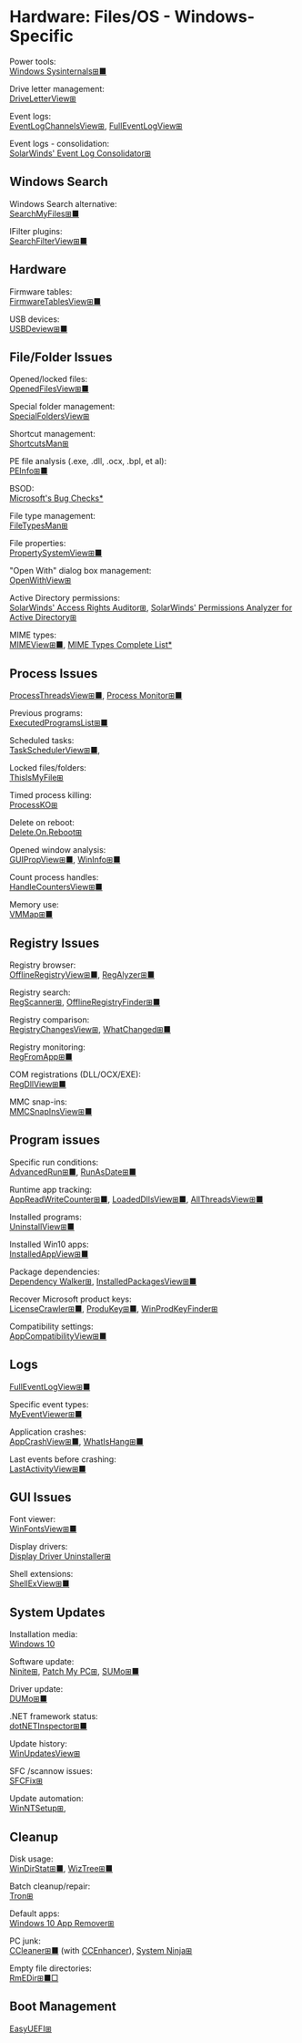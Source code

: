 # Hardware: Files/OS - Windows-Specific

Power tools:  
[Windows Sysinternals⊞■](https://docs.microsoft.com/en-us/sysinternals/)

Drive letter management:  
[DriveLetterView⊞](https://www.nirsoft.net/utils/drive_letter_view.html)

Event logs:  
[EventLogChannelsView⊞](https://www.nirsoft.net/utils/event_log_channels_view.html),
[FullEventLogView⊞](https://www.nirsoft.net/utils/full_event_log_view.html)

Event logs - consolidation:  
[SolarWinds' Event Log Consolidator⊞](https://www.solarwinds.com/free-tools/event-log-consolidator)

## Windows Search

Windows Search alternative:  
[SearchMyFiles⊞■](https://www.nirsoft.net/utils/search_my_files.html)

IFilter plugins:  
[SearchFilterView⊞■](https://www.nirsoft.net/utils/search_filter_view.html)

## Hardware

Firmware tables:  
[FirmwareTablesView⊞■](https://www.nirsoft.net/utils/firmware_tables_view.html)

USB devices:  
[USBDeview⊞■](https://www.nirsoft.net/utils/usb_devices_view.html)

## File/Folder Issues

Opened/locked files:  
[OpenedFilesView⊞■](https://www.nirsoft.net/utils/opened_files_view.html)

Special folder management:  
[SpecialFoldersView⊞](https://www.nirsoft.net/utils/special_folders_view.html)

Shortcut management:  
[ShortcutsMan⊞](https://www.nirsoft.net/utils/shman.html)

PE file analysis (.exe, .dll, .ocx, .bpl, et al):  
[PEInfo⊞■](http://www.pazera-software.com/products/peinfo/)

BSOD:  
[Microsoft's Bug Checks*](https://docs.microsoft.com/en-us/windows-hardware/drivers/debugger/bug-checks--blue-screens-)

File type management:  
[FileTypesMan⊞](https://www.nirsoft.net/utils/file_types_manager.html)

File properties:  
[PropertySystemView⊞■](https://www.nirsoft.net/utils/windows_property_system_view.html)

"Open With" dialog box management:  
[OpenWithView⊞](https://www.nirsoft.net/utils/open_with_view.html)

Active Directory permissions:  
[SolarWinds' Access Rights Auditor⊞](https://www.solarwinds.com/free-tools/access-rights-auditor),
[SolarWinds' Permissions Analyzer for Active Directory⊞](https://www.solarwinds.com/free-tools/permissions-analyzer-for-active-directory)

MIME types:  
[MIMEView⊞■](https://www.nirsoft.net/utils/mimeview.html),
[MIME Types Complete List*](https://www.sitepoint.com/mime-types-complete-list/)

## Process Issues

[ProcessThreadsView⊞■](https://www.nirsoft.net/utils/process_threads_view.html),
[Process Monitor⊞■](https://docs.microsoft.com/en-us/sysinternals/downloads/procmon)

Previous programs:  
[ExecutedProgramsList⊞■](https://www.nirsoft.net/utils/executed_programs_list.html)

Scheduled tasks:  
[TaskSchedulerView⊞■](https://www.nirsoft.net/utils/task_scheduler_view.html),

Locked files/folders:  
[ThisIsMyFile⊞](https://www.softwareok.com/?seite=Freeware/ThisIsMyFile)

Timed process killing:  
[ProcessKO⊞](https://www.softwareok.com/?seite=Freeware/ProcessKO)

Delete on reboot:  
[Delete.On.Reboot⊞](https://www.softwareok.com/?seite=Freeware/Delete.On.Reboot)

Opened window analysis:  
[GUIPropView⊞■](https://www.nirsoft.net/utils/gui_prop_view.html),
[WinInfo⊞■](http://www.pazera-software.com/products/wininfo/)

Count process handles:  
[HandleCountersView⊞■](https://www.nirsoft.net/utils/handle_counters_view.html)

Memory use:  
[VMMap⊞■](https://docs.microsoft.com/en-us/sysinternals/downloads/vmmap)

## Registry Issues

Registry browser:  
[OfflineRegistryView⊞■](https://www.nirsoft.net/utils/offline_registry_view.html),
[RegAlyzer⊞■](https://www.safer-networking.org/products/regalyzer/)

Registry search:  
[RegScanner⊞](https://www.nirsoft.net/utils/regscanner.html),
[OfflineRegistryFinder⊞■](https://www.nirsoft.net/utils/offline_registry_finder.html)

Registry comparison:  
[RegistryChangesView⊞](https://www.nirsoft.net/utils/registry_changes_view.html),
[WhatChanged⊞■](https://portableapps.com/apps/utilities/whatchanged-portable)

Registry monitoring:  
[RegFromApp⊞■](https://www.nirsoft.net/utils/reg_file_from_application.html)

COM registrations (DLL/OCX/EXE):  
[RegDllView⊞■](https://www.nirsoft.net/utils/registered_dll_view.html)

MMC snap-ins:  
[MMCSnapInsView⊞■](https://www.nirsoft.net/utils/mmc_snapins_view.html)

## Program issues

Specific run conditions:  
[AdvancedRun⊞■](https://www.nirsoft.net/utils/advanced_run.html),
[RunAsDate⊞■](https://www.nirsoft.net/utils/run_as_date.html)

Runtime app tracking:  
[AppReadWriteCounter⊞■](https://www.nirsoft.net/utils/app_read_write_counter.html),
[LoadedDllsView⊞■](https://www.nirsoft.net/utils/loaded_dll_view.html),
[AllThreadsView⊞■](https://www.nirsoft.net/utils/all_threads_view.html)

Installed programs:  
[UninstallView⊞■](https://www.nirsoft.net/utils/uninstall_view.html)

Installed Win10 apps:  
[InstalledAppView⊞■](https://www.nirsoft.net/utils/installed_app_view.html)

Package dependencies:  
[Dependency Walker⊞](https://dependencywalker.com/),
[InstalledPackagesView⊞■](https://www.nirsoft.net/utils/installed_packages_view.html)

Recover Microsoft product keys:  
[LicenseCrawler⊞■](http://www.klinzmann.name/licensecrawler.htm),
[ProduKey⊞■](https://www.nirsoft.net/utils/product_cd_key_viewer.html),
[WinProdKeyFinder⊞](https://github.com/mrpeardotnet/WinProdKeyFinder)

Compatibility settings:  
[AppCompatibilityView⊞■](https://www.nirsoft.net/utils/app_compatibility_view.html)

## Logs

[FullEventLogView⊞■](https://www.nirsoft.net/utils/full_event_log_view.html)

Specific event types:  
[MyEventViewer⊞■](https://www.nirsoft.net/utils/my_event_viewer.html)

Application crashes:  
[AppCrashView⊞■](https://www.nirsoft.net/utils/app_crash_view.html),
[WhatIsHang⊞■](https://www.nirsoft.net/utils/what_is_hang.html)

Last events before crashing:  
[LastActivityView⊞■](https://www.nirsoft.net/utils/computer_activity_view.html)

## GUI Issues

Font viewer:  
[WinFontsView⊞■](https://www.nirsoft.net/utils/windows_fonts_viewer.html)

Display drivers:  
[Display Driver Uninstaller⊞](https://www.guru3d.com/files-details/display-driver-uninstaller-download.html)

Shell extensions:  
[ShellExView⊞■](https://www.nirsoft.net/utils/shexview.html)

## System Updates

Installation media:  
[Windows 10](https://www.microsoft.com/en-us/software-download/windows10)

Software update:  
[Ninite⊞](https://ninite.com/),
[Patch My PC⊞](https://patchmypc.com/home-updater),
[SUMo⊞■](https://kcsoftwares.com/?sumo)

Driver update:  
[DUMo⊞■](https://kcsoftwares.com/?dumo)

.NET framework status:  
[dotNETInspector⊞■](https://firedancer-software.com/software/dotnetinspector/)

Update history:  
[WinUpdatesView⊞](https://www.nirsoft.net/utils/windows_updates_history_viewer.html)

SFC /scannow issues:  
[SFCFix⊞](https://www.sysnative.com/forums/downloads/sfcfix/)

Update automation:  
[WinNTSetup⊞](https://www.softpedia.com/get/System/OS-Enhancements/WinNTSetup.shtml),

## Cleanup

Disk usage:  
[WinDirStat⊞■](https://windirstat.net/),
[WizTree⊞■](https://wiztreefree.com/)

Batch cleanup/repair:  
[Tron⊞](https://www.reddit.com/r/TronScript/comments/oqe6qg/tron_v1200_20210723_completely_remove_support_for/)

Default apps:  
[Windows 10 App Remover⊞](https://m.majorgeeks.com/files/details/windows_10_app_remover.html)

PC junk:  
[CCleaner⊞■](https://www.ccleaner.com/) (with [CCEnhancer](https://singularlabs.com/software/ccenhancer/)),
[System Ninja⊞](https://singularlabs.com/software/system-ninja/)

Empty file directories:  
[RmEDir⊞■□](http://www.pazera-software.com/products/rmedir/)

## Boot Management

[EasyUEFI⊞](https://www.easyuefi.com/index-us.html)

